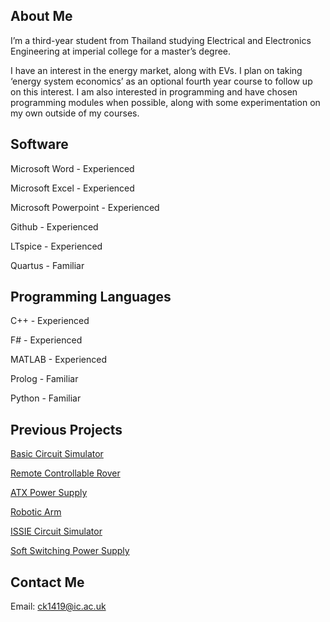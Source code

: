 ## About Me

I’m a third-year student from Thailand studying Electrical and Electronics Engineering at imperial college for a master’s degree. 

I have an interest in the energy market, along with EVs. I plan on taking ‘energy system economics’ as an optional fourth year course to follow up on this interest. I am also interested in programming and have chosen programming modules when possible, along with some experimentation on my own outside of my courses.

## Software

Microsoft Word - Experienced

Microsoft Excel - Experienced

Microsoft Powerpoint - Experienced

Github - Experienced

LTspice - Experienced

Quartus - Familiar

## Programming Languages

C++ - Experienced

F# - Experienced

MATLAB - Experienced

Prolog - Familiar

Python - Familiar

## Previous Projects

[Basic Circuit Simulator](CircuitSim.md)

[Remote Controllable Rover](Rover.md)

[ATX Power Supply](ATX.md)

[Robotic Arm](RoboticArm.md)

[ISSIE Circuit Simulator](Issie.md)

[Soft Switching Power Supply](SoftSwitching.md)

## Contact Me

Email: ck1419@ic.ac.uk
